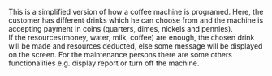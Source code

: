 This is a simplified version of how a coffee machine is programed. 
Here, the customer has different drinks which he can choose from and the machine is accepting payment in coins 
(quarters, dimes, nickels and pennies).  
If the resources(money, water, milk, coffee) are enough, the chosen drink will be made and resources deducted, else some message will be displayed on the screen.
For the maintenance persons there are some others functionalities e.g. display report or turn off the machine.
